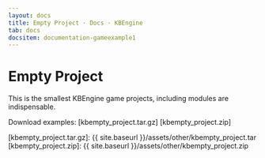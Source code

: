 ```yaml
---
layout: docs
title: Empty Project · Docs · KBEngine
tab: docs
docsitem: documentation-gameexample1
---
```


Empty Project
====================

This is the smallest KBEngine game projects, including modules are indispensable.

Download examples:
[kbempty_project.tar.gz]
[kbempty_project.zip]


[kbempty_project.tar.gz]: {{ site.baseurl }}/assets/other/kbempty_project.tar
[kbempty_project.zip]: {{ site.baseurl }}/assets/other/kbempty_project.zip